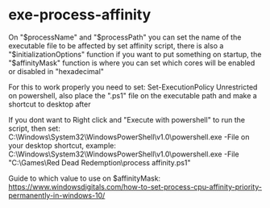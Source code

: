 # exe-process-affinity
On "$processName" and "$processPath" you can set the name of the executable file to be affected by set affinity script, there is also a "$initializationOptions" function if you want to put something on startup, the "$affinityMask" function is where you can set which cores will be enabled or disabled in "hexadecimal"

For this to work properly you need to set: Set-ExecutionPolicy Unrestricted on powershell, also place the ".ps1" file on the executable path and make a shortcut to desktop after

If you dont want to Right click and "Execute with powershell" to run the script, then set: C:\Windows\System32\WindowsPowerShell\v1.0\powershell.exe -File on your desktop shortcut, example: C:\Windows\System32\WindowsPowerShell\v1.0\powershell.exe -File "C:\Games\Red Dead Redemption\process affinity.ps1" 

Guide to which value to use on $affinityMask: https://www.windowsdigitals.com/how-to-set-process-cpu-affinity-priority-permanently-in-windows-10/
